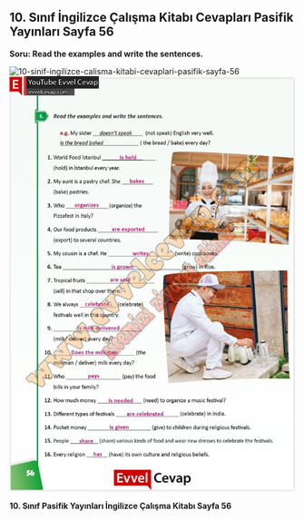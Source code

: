 ## 10. Sınıf İngilizce Çalışma Kitabı Cevapları Pasifik Yayınları Sayfa 56

**Soru: Read the examples and write the sentences.**

![10-sinif-ingilizce-calisma-kitabi-cevaplari-pasifik-sayfa-56]()![10-sinif-ingilizce-calisma-kitabi-cevaplari-pasifik-sayfa-56](./image1.webp)

**10. Sınıf Pasifik Yayınları İngilizce Çalışma Kitabı Sayfa 56**